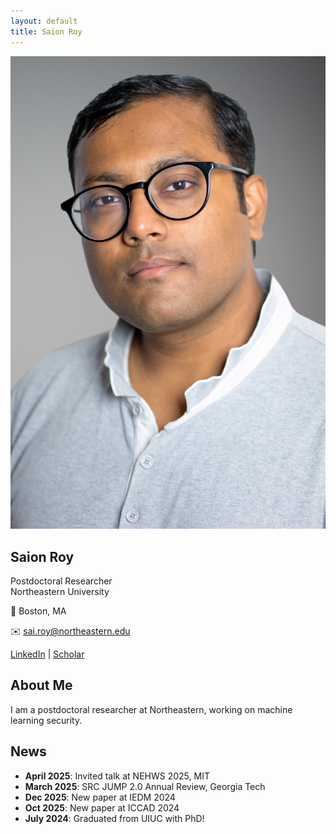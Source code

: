 ```yaml
---
layout: default
title: Saion Roy
---
```


<link rel="stylesheet" href="/styles.css">

<!-- Sidebar -->
<div class="sidebar">
  <img src="/assets/saion.jpg" alt="Saion Roy" class="profile-pic"/>
  <h2>Saion Roy</h2>
  <p>Postdoctoral Researcher<br/>Northeastern University</p>
  <p>📍 Boston, MA</p>
  <p>✉️ <a href="mailto:sai.roy@northeastern.edu">sai.roy@northeastern.edu</a></p>
  <div class="links">
    <a href="https://www.linkedin.com/in/saion-roy-6a050587/">LinkedIn</a> |
    <a href="https://scholar.google.com/citations?user=80pyo_4AAAAJ&hl=en">Scholar</a>
  </div>
</div>

<!-- Now back to markdown -->
<div class="main-content"></div>

## About Me

I am a postdoctoral researcher at Northeastern, working on machine learning security.

## News

- **April 2025**: Invited talk at NEHWS 2025, MIT  
- **March 2025**: SRC JUMP 2.0 Annual Review, Georgia Tech  
- **Dec 2025**: New paper at IEDM 2024  
- **Oct 2025**: New paper at ICCAD 2024  
- **July 2024**: Graduated from UIUC with PhD!
